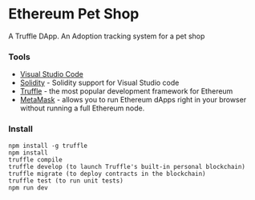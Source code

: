 # Ethereum Pet Shop
A Truffle DApp. An Adoption tracking system for a pet shop

### Tools
* [Visual Studio Code](https://code.visualstudio.com/)
* [Solidity](https://marketplace.visualstudio.com/items?itemName=JuanBlanco.solidity) - Solidity support for Visual Studio code
* [Truffle](https://truffleframework.com/) - the most popular development framework for Ethereum
* [MetaMask](https://metamask.io/) - allows you to run Ethereum dApps right in your browser without running a full Ethereum node.

### Install
```
npm install -g truffle
npm install
truffle compile
truffle develop (to launch Truffle's built-in personal blockchain)
truffle migrate (to deploy contracts in the blockchain)
truffle test (to run unit tests)
npm run dev
```
